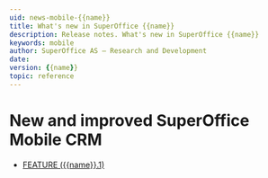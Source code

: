 ```yaml
---
uid: news-mobile-{{name}}
title: What's new in SuperOffice {{name}}
description: Release notes. What's new in SuperOffice {{name}}
keywords: mobile
author: SuperOffice AS – Research and Development
date: 
version: {{name}}
topic: reference
---
```


# New and improved SuperOffice Mobile CRM

* [FEATURE ({{name}}.1)][1]

<!-- Referenced links-->
[1]: {{name}}.1-update.md
